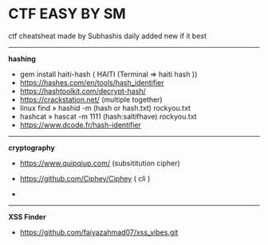 # CTF EASY BY SM

ctf cheatsheat made by Subhashis daily added new if it best
* * *
**hashing**
* gem install haiti-hash ( HAITI (Terminal => haiti hash ))
* https://hashes.com/en/tools/hash_identifier
* https://hashtoolkit.com/decrypt-hash/
* https://crackstation.net/ (multiple together)
* linux find » hashid -m (hash or hash.txt) rockyou.txt
* hashcat » hascat -m 1111 (hash:saltifhave) rockyou.txt
* https://www.dcode.fr/hash-identifier


* * *
**cryptography**
- https://www.quipqiup.com/ (subsititution cipher)
- https://github.com/Ciphey/Ciphey ( cli )

- 
* * *
**XSS Finder**
- https://github.com/faiyazahmad07/xss_vibes.git
